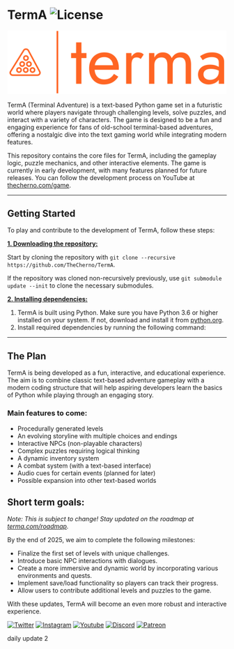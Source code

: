# TermA ![License](https://img.shields.io/github/license/the-deezeray/text_adv)


![TermA](/terma-high-resolution-logo-transparent(1).png?raw=true "TermA")

TermA (Terminal Adventure) is a text-based Python game set in a futuristic world where players navigate through challenging levels, solve puzzles, and interact with a variety of characters. The game is designed to be a fun and engaging experience for fans of old-school terminal-based adventures, offering a nostalgic dive into the text gaming world while integrating modern features.

This repository contains the core files for TermA, including the gameplay logic, puzzle mechanics, and other interactive elements. The game is currently in early development, with many features planned for future releases. You can follow the development process on YouTube at [thecherno.com/game](https://thecherno.com/game).

***

## Getting Started
To play and contribute to the development of TermA, follow these steps:

<ins>**1. Downloading the repository:**</ins>

Start by cloning the repository with `git clone --recursive https://github.com/TheCherno/TermA`.

If the repository was cloned non-recursively previously, use `git submodule update --init` to clone the necessary submodules.

<ins>**2. Installing dependencies:**</ins>

1. TermA is built using Python. Make sure you have Python 3.6 or higher installed on your system. If not, download and install it from [python.org](https://www.python.org/downloads/).
2. Install required dependencies by running the following command:

***

## The Plan
TermA is being developed as a fun, interactive, and educational experience. The aim is to combine classic text-based adventure gameplay with a modern coding structure that will help aspiring developers learn the basics of Python while playing through an engaging story.

### Main features to come:
- Procedurally generated levels
- An evolving storyline with multiple choices and endings
- Interactive NPCs (non-playable characters)
- Complex puzzles requiring logical thinking
- A dynamic inventory system
- A combat system (with a text-based interface)
- Audio cues for certain events (planned for later)
- Possible expansion into other text-based worlds

## Short term goals:
*Note: This is subject to change! Stay updated on the roadmap at [terma.com/roadmap](http://terma.com/roadmap).*

By the end of 2025, we aim to complete the following milestones:

- Finalize the first set of levels with unique challenges.
- Introduce basic NPC interactions with dialogues.
- Create a more immersive and dynamic world by incorporating various environments and quests.
- Implement save/load functionality so players can track their progress.
- Allow users to contribute additional levels and puzzles to the game.
  
With these updates, TermA will become an even more robust and interactive experience.

[![Twitter](https://img.shields.io/badge/%40thecherno--blue.svg?style=social&logo=Twitter)](https://twitter.com/thecherno)
[![Instagram](https://img.shields.io/badge/thecherno--red.svg?style=social&logo=Instagram)](https://www.instagram.com/thecherno)
[![Youtube](https://img.shields.io/badge/TheChernoProject--red.svg?style=social&logo=youtube)](https://www.youtube.com/user/TheChernoProject)
[![Discord](https://img.shields.io/badge/TheCherno%20Server--blue.svg?style=social&logo=Discord)](https://discord.gg/K2eSyQA)
[![Patreon](https://img.shields.io/badge/%40thecherno--green.svg?style=social&logo=Patreon)](https://patreon.com/thecherno)

daily update 2